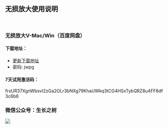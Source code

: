 
## 无损放大使用说明
<br>

### 无损放大V-Mac/Win（百度网盘）

#### 下载地址：
- [更新下载地址](https://pan.baidu.com/s/11hfZ0WtqiJHZDI8lQc3rhg)
- 密码: jwpg

#### 7天试用激活码：
<g>frxUR37XgnWbsvl2zGa2OLr3bNXg79KhaUWkq3tCG4HSxTybQRZ8u4FF6df3c6b6
### 微信公众号：生长之树
![](https://jasonmin.github.io/newsky/assets/qrcode_for.jpg)

<head>
    <link rel="stylesheet" type="text/css" href="../style/style.css">
</head>
